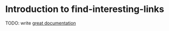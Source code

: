 # Introduction to find-interesting-links

TODO: write [great documentation](http://jacobian.org/writing/what-to-write/)
